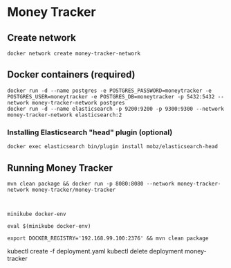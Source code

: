 # Money Tracker

## Create network

    docker network create money-tracker-network

## Docker containers (required)

    docker run -d --name postgres -e POSTGRES_PASSWORD=moneytracker -e POSTGRES_USER=moneytracker -e POSTGRES_DB=moneytracker -p 5432:5432 --network money-tracker-network postgres
    docker run -d --name elasticsearch -p 9200:9200 -p 9300:9300 --network money-tracker-network elasticsearch:2

### Installing Elasticsearch "head" plugin (optional)

    docker exec elasticsearch bin/plugin install mobz/elasticsearch-head

## Running Money Tracker

    mvn clean package && docker run -p 8080:8080 --network money-tracker-network money-tracker/money-tracker



    minikube docker-env
    
    eval $(minikube docker-env)
    
    export DOCKER_REGISTRY='192.168.99.100:2376' && mvn clean package



kubectl create -f deployment.yaml
kubectl delete deployment money-tracker

